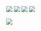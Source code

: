 ![](https://img2018.cnblogs.com/blog/1446249/202001/1446249-20200127181256221-1202691992.png)
![](https://img2018.cnblogs.com/blog/1446249/202001/1446249-20200127181312780-770268417.png)
![](https://img2018.cnblogs.com/blog/1446249/202001/1446249-20200127181333894-1763874590.png)
![](https://img2018.cnblogs.com/blog/1446249/202001/1446249-20200127181352110-900675333.png)

![](https://img2018.cnblogs.com/blog/1446249/202001/1446249-20200127181447230-471337280.png)
